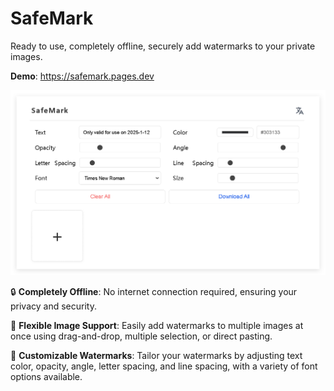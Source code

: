 # SafeMark

Ready to use, completely offline, securely add watermarks to your private images.

**Demo**: https://safemark.pages.dev

![SafeMark](image.png)

🔒 **Completely Offline**: No internet connection required, ensuring your privacy and security.

🚀 **Flexible Image Support**: Easily add watermarks to multiple images at once using drag-and-drop, multiple selection, or direct pasting.

🎨 **Customizable Watermarks**: Tailor your watermarks by adjusting text color, opacity, angle, letter spacing, and line spacing, with a variety of font options available.

